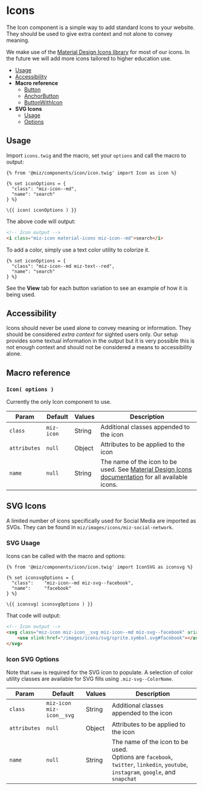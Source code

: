 # Icons

The Icon component is a simple way to add standard Icons to your website. They should be used to give extra context and not alone to convey meaning.

We make use of the [Material Design Icons library](https://material.io/resources/icons/) for most of our icons. In the future we will add more icons tailored to higher education use.

- [Usage](#usage-)
- [Accessibility](#accessibility-)
- **Macro reference**
  - [Button](#button-options-)
  - [AnchorButton](#anchorbutton-options-)
  - [ButtonWithIcon](#buttonwithicon-iconoptions-buttonoptions-)
- **SVG Icons**
  - [Usage](#svg-usage-)
  - [Options](#svg-options-)


## Usage

Import `icons.twig` and the macro, set your `options` and call the macro to output:

```twig
{% from '@miz/components/icon/icon.twig' import Icon as icon %}

{% set iconOptions = {
  "class": "miz-icon--md",
  "name": "search"
} %}

\{{ icon( iconOptions ) }}
```

The above code will output:

```html
<!-- Icon output -->
<i class="miz-icon material-icons miz-icon--md">search</i>
```

To add a color, simply use a text color utility to colorize it. 

```twig
{% set iconOptions = {
  "class": "miz-icon--md miz-text--red",
  "name": "search"
} %}
```

See the **View** tab for each button variation to see an example of how it is being used.

## Accessibility

Icons should never be used alone to convey meaning or information. They should be considered _extra context_ for sighted users only. Our setup provides some textual information in the output but it is very possible this is not enough context and should not be considered a means to accessibility alone.

## Macro reference

### `Icon( options )`

Currently the only Icon component to use.

| Param        | Default    | Values | Description                                                                                                                               |
|--------------|------------|--------|-------------------------------------------------------------------------------------------------------------------------------------------|
| `class`      | `miz-icon` | String | Additional classes appended to the icon                                                                                                   |
| `attributes` | `null`     | Object | Attributes to be applied to the icon                                                                                                      |
| `name`       | `null`     | String | The name of the icon to be used. See [Material Design Icons documentation](https://material.io/resources/icons/) for all available icons. |


## SVG Icons

A limited number of icons specifically used for Social Media are imported as SVGs. They can be found in `miz/images/icons/miz-social-network`.

### SVG Usage

Icons can be called with the macro and options:

```twig
{% from '@miz/components/icon/icon.twig' import IconSVG as iconsvg %}

{% set iconsvgOptions = {
  "class":    "miz-icon--md miz-svg--facebook",
  "name":     "facebook"
} %}

\{{ iconsvg( iconsvgOptions ) }}

```

That code will output:

```html
<!-- Icon output -->
<svg class="miz-icon miz-icon__svg miz-icon--md miz-svg--facebook" aria-hidden="true">
    <use xlink:href="/images/icons/svg/sprite.symbol.svg#facebook"></use>
</svg>
```

### Icon SVG Options

Note that `name` is required for the SVG icon to populate. A selection of color utility classes are available for SVG fills using `.miz-svg--ColorName`.

| Param        | Default                  | Values | Description                                                                                                                 |
|--------------|--------------------------|--------|-----------------------------------------------------------------------------------------------------------------------------|
| `class`      | `miz-icon` <br /> `miz-icon__svg` | String | Additional classes appended to the icon                                                                                     |
| `attributes` | `null`                   | Object | Attributes to be applied to the icon                                                                                        |
| `name`       | `null`                   | String | The name of the icon to be used. <br /> Options are `facebook`, `twitter`, `linkedin`, `youtube`, <br /> `instagram`, `google`, and `snapchat`  |
